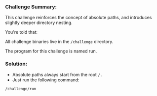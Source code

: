 ### Challenge Summary:
This challenge reinforces the concept of absolute paths, and introduces slightly deeper directory nesting.

You're told that:

All challenge binaries live in the `/challenge` directory.

The program for this challenge is named run.

### Solution:
- Absolute paths always start from the root `/.`
- Just run the following command:

```bash
/challenge/run
```

